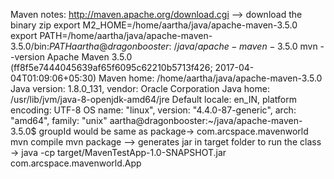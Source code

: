 Maven notes:
  http://maven.apache.org/download.cgi --> download the binary zip
  export M2_HOME=/home/aartha/java/apache-maven-3.5.0
  export PATH=/home/aartha/java/apache-maven-3.5.0/bin:${PATH}
  aartha@dragonbooster:~/java/apache-maven-3.5.0$ mvn --version
    Apache Maven 3.5.0 (ff8f5e7444045639af65f6095c62210b5713f426; 2017-04-04T01:09:06+05:30)
    Maven home: /home/aartha/java/apache-maven-3.5.0
    Java version: 1.8.0_131, vendor: Oracle Corporation
    Java home: /usr/lib/jvm/java-8-openjdk-amd64/jre
    Default locale: en_IN, platform encoding: UTF-8
    OS name: "linux", version: "4.4.0-87-generic", arch: "amd64", family: "unix"
    aartha@dragonbooster:~/java/apache-maven-3.5.0$
groupId would be same as package-> com.arcspace.mavenworld
mvn compile
mvn package --> generates jar in target folder
to run the class -> java -cp target/MavenTestApp-1.0-SNAPSHOT.jar com.arcspace.mavenworld.App
